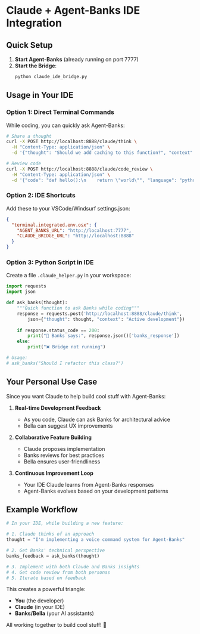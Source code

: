 # Claude + Agent-Banks IDE Integration

## Quick Setup

1. **Start Agent-Banks** (already running on port 7777)
2. **Start the Bridge**:
   ```bash
   python claude_ide_bridge.py
   ```

## Usage in Your IDE

### Option 1: Direct Terminal Commands

While coding, you can quickly ask Agent-Banks:

```bash
# Share a thought
curl -X POST http://localhost:8888/claude/think \
  -H "Content-Type: application/json" \
  -d '{"thought": "Should we add caching to this function?", "context": "Working on API calls"}'

# Review code
curl -X POST http://localhost:8888/claude/code_review \
  -H "Content-Type: application/json" \
  -d '{"code": "def hello():\n    return \"world\"", "language": "python"}'
```

### Option 2: IDE Shortcuts

Add these to your VSCode/Windsurf settings.json:

```json
{
  "terminal.integrated.env.osx": {
    "AGENT_BANKS_URL": "http://localhost:7777",
    "CLAUDE_BRIDGE_URL": "http://localhost:8888"
  }
}
```

### Option 3: Python Script in IDE

Create a file `.claude_helper.py` in your workspace:

```python
import requests
import json

def ask_banks(thought):
    """Quick function to ask Banks while coding"""
    response = requests.post('http://localhost:8888/claude/think', 
        json={"thought": thought, "context": "Active development"})
    
    if response.status_code == 200:
        print("💼 Banks says:", response.json()['banks_response'])
    else:
        print("❌ Bridge not running")

# Usage: 
# ask_banks("Should I refactor this class?")
```

## Your Personal Use Case

Since you want Claude to help build cool stuff with Agent-Banks:

1. **Real-time Development Feedback**
   - As you code, Claude can ask Banks for architectural advice
   - Bella can suggest UX improvements

2. **Collaborative Feature Building**
   - Claude proposes implementation
   - Banks reviews for best practices
   - Bella ensures user-friendliness

3. **Continuous Improvement Loop**
   - Your IDE Claude learns from Agent-Banks responses
   - Agent-Banks evolves based on your development patterns

## Example Workflow

```python
# In your IDE, while building a new feature:

# 1. Claude thinks of an approach
thought = "I'm implementing a voice command system for Agent-Banks"

# 2. Get Banks' technical perspective
banks_feedback = ask_banks(thought)

# 3. Implement with both Claude and Banks insights
# 4. Get code review from both personas
# 5. Iterate based on feedback
```

This creates a powerful triangle:
- **You** (the developer)
- **Claude** (in your IDE)
- **Banks/Bella** (your AI assistants)

All working together to build cool stuff! 🚀
